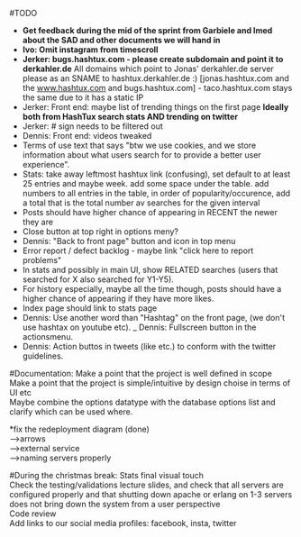 #TODO

- <b>Get feedback during the mid of the sprint from Garbiele and Imed about the SAD and other documents we will hand in</b><br />
- <b>Ivo: Omit instagram from timescroll</b><br />
- <b>Jerker: bugs.hashtux.com - please create subdomain and point it to derkahler.de</b>
All domains which point to Jonas' derkahler.de server please as an SNAME to hashtux.derkahler.de :) [jonas.hashtux.com and the www.hashtux.com and bugs.hashtux.com] - taco.hashtux.com stays the same due to it has a static IP
- Jerker: Front end: maybe list of trending things on the first page <b>Ideally both from HashTux search stats AND trending on twitter</b><br />
- Jerker: # sign needs to be filtered out
- Dennis: Front end: videos tweaked<br />
- Terms of use text that says "btw we use cookies, and we store information about what users search for to provide a better user experience".<br />
- Stats: take away leftmost hashtux link (confusing), set default to at least 25 entries and maybe week. add some space under the table. add numbers to all entries in the table, in order of popularity/occurence, add a total that is the total number av searches for the given interval<br />
- Posts should have higher chance of appearing in RECENT the newer they are<br />
- Close button at top right in options meny?<br />
- Dennis: "Back to front page" button and icon in top menu<br />
- Error report / defect backlog - maybe link "click here to report problems"<br />
- In stats and possibly in main UI, show RELATED searches (users that searched for X also searched for Y1-Y5).<br />
- For history especially, maybe all the time though, posts should have a higher chance of appearing if they have more likes.<br />
- Index page should link to stats page
- Dennis: Use another word than "Hashtag" on the front page, (we don't use hashtax on youtube etc).
_ Dennis: Fullscreen button in the actionsmenu. 
- Dennis: Action buttos in tweets (like etc.) to conform with the twitter guidelines. 

#Documentation:
Make a point that the project is well defined in scope<br />
Make a point that the project is simple/intuitive by design choise in terms of UI etc<br />
Maybe combine the options datatype with the database options list and clarify which can be used where.<br />

*fix the redeployment diagram (done)<br /> 
-->arrows<br /> 
-->external service<br />
-->naming servers properly <br />

#During the christmas break:
Stats final visual touch<br />
Check the testing/validations lecture slides, and check that all servers are configured properly and that shutting down apache or erlang on 1-3 servers does not bring down the system from a user perspective<br />
Code review <br/>
Add links to our social media profiles: facebook, insta, twitter<br />
